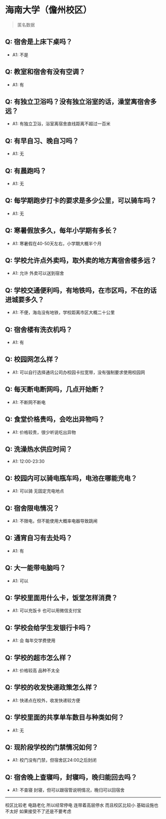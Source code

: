 # 海南大学（儋州校区）
> 匿名数据
## Q: 宿舍是上床下桌吗？
- A1: 不是
## Q: 教室和宿舍有没有空调？
- A1: 有
## Q: 有独立卫浴吗？没有独立浴室的话，澡堂离宿舍多远？
- A1: 有独立卫浴，浴室离宿舍直线距离不超过一百米
## Q: 有早自习、晚自习吗？
- A1: 无
## Q: 有晨跑吗？
- A1: 无
## Q: 每学期跑步打卡的要求是多少公里，可以骑车吗？
- A1: 无
## Q: 寒暑假放多久，每年小学期有多长？
- A1: 寒暑假在40-50天左右，小学期大概半个月
## Q: 学校允许点外卖吗，取外卖的地方离宿舍楼多远？
- A1: 允许 外卖可以送到宿舍
## Q: 学校交通便利吗，有地铁吗，在市区吗，不在的话进城要多久？
- A1: 不便，海岛没有地铁，学校距离市区大概二十公里
## Q: 宿舍楼有洗衣机吗？
- A1: 有
## Q: 校园网怎么样？
- A1: 可以自行选择通讯公司办校园卡拉宽带，没有强制要求使用校园网
## Q: 每天断电断网吗，几点开始断？
- A1: 不断网不断电
## Q: 食堂价格贵吗，会吃出异物吗？
- A1: 价格较贵，很少听说吃出异物
## Q: 洗澡热水供应时间？
- A1: 12:00-23:30
## Q: 校园内可以骑电瓶车吗，电池在哪能充电？
- A1: 可以骑 无固定充电地点
## Q: 宿舍限电情况？
- A1: 不限电，但不能使用大概率电器导致跳闸
## Q: 通宵自习有去处吗？
- A1: 有
## Q: 大一能带电脑吗？
- A1: 可以
## Q: 学校里面用什么卡，饭堂怎样消费？
- A1: 可以充饭卡 也可以用微信支付宝
## Q: 学校会给学生发银行卡吗？
- A1: 会 每年交学费使用
## Q: 学校的超市怎么样？
- A1: 价格较高 品种不太全
## Q: 学校的收发快递政策怎么样？
- A1: 快递点在校外，收发快递较方便
## Q: 学校里面的共享单车数目与种类如何？
- A1: 无
## Q: 现阶段学校的门禁情况如何？
- A1: 校门没有门禁，但宿舍区24:00之后封闭
## Q: 宿舍晚上查寝吗，封寝吗，晚归能回去吗？
- A1: 不查寝 封寝，但可以跟宿管说明情况，晚归可以回宿舍
***
校区比较老 电路老化 所以经常停电 连带着高层停水 而且校区比较小 基础设施也不太好 如果接受不了还是不要考虑